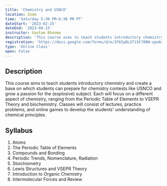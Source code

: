 ```yaml
---
title: 'Chemistry and USNCO'
location: Zoom
time: 'Saturday 5:30 PM-6:30 PM PT'
dateStart: '2023-02-25'
dateEnd: '2023-04-15'
instructor: Gautam Bhooma
description: 'This course aims to teach students introductory chemistry and create a base on which students can prepare for chemistry contests like USNCO and grow a passion for the (explosive) subject.'
registration: 'https://docs.google.com/forms/d/e/1FAIpQLSf1SFJ98W-opoAxHrIncMVQDgyhUKNb8eWKoFey5zvE-hFvzQ/viewform'
type: 'Online Class'
open: False
---
```


## Description

This course aims to teach students introductory chemistry and create a base on which students can prepare for chemistry contests like USNCO and grow a passion for the (explosive) subject. Each  will focus on a different aspect of chemistry, ranging from the Periodic Table of Elements to VSEPR Theory and biochemistry. Classes will consist of lectures, practice problems, and online games to develop the students' understanding of chemical principles.

## Syllabus

1. Atoms
2. The Periodic Table of Elements
3. Compounds and Bonding
4. Periodic Trends, Nomenclature, Radiation
5. Stoichiometry
6. Lewis Structures and VSEPR Theory
7. Introduction to Organic Chemistry
8. Intermolecular Forces and Review
